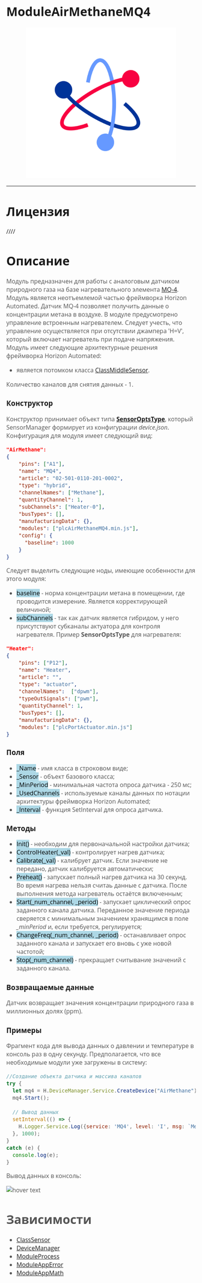 <div style = "font-family: 'Open Sans', sans-serif; font-size: 16px">

# ModuleAirMethaneMQ4
<p align="center">
  <img src="logo.png" width="400" title="hover text">
</p>

-----------------

# Лицензия
////

# Описание
<div style = "color: #555">

Модуль предназначен для работы с аналоговым датчиком природного газа на базе нагревательного элемента [MQ-4](https://github.com/Konkery/ModuleAirMethaneMQ4/blob/main/res/MQ4_datasheet.pdf). Модуль является неотъемлемой частью фреймворка Horizon Automated. Датчик MQ-4 позволяет получить данные о концентрации метана в воздухе. В модуле предусмотрено управление встроенным нагревателем. Следует учесть, что управление осуществляется при отсутствии джампера 'H=V', который включает нагреватель при подаче напряжения. Модуль имеет следующие архитектурные решения фреймворка Horizon Automated:
- является потомком класса [ClassMiddleSensor](https://github.com/Konkery/ModuleSensorArchitecture/blob/main/README.md).
 
Количество каналов для снятия данных - 1.
</div>

### Конструктор
<div style = "color: #555">

Конструктор принимает объект типа [**SensorOptsType**](https://github.com/Konkery/ModuleSensorArchitecture/blob/main/README.md), который SensorManager формирует из конфигурации *device.json*. Конфигурация для модуля имеет следующий вид:
```json
"AirMethane": 
{
    "pins": ["A1"],
    "name": "MQ4",
    "article": "02-501-0110-201-0002",
    "type": "hybrid",
    "channelNames": ["Methane"],
    "quantityChannel": 1,
    "subChannels": ["Heater-0"],
    "busTypes": [],
    "manufacturingData": {},
    "modules": ["plcAirMethaneMQ4.min.js"],
    "config": {
      "baseline": 1000
    }
}
```
Следует выделить следующие ноды, имеющие особенности для этого модуля:
- <mark style="background-color: lightblue">baseline</mark> - норма концентрации метана в помещении, где проводится измерение. Является корректирующей величиной;
- <mark style="background-color: lightblue">subChannels</mark> - так как датчик является гибридом, у него присутствуют субканалы актуатора для контроля нагревателя. Пример **SensorOptsType** для нагревателя:
```json
"Heater": 
{
    "pins": ["P12"],
    "name": "Heater",
    "article": "",
    "type": "actuator",
    "channelNames":  ["dpwm"],
    "typeOutSignals": ["pwm"],
    "quantityChannel": 1,
    "busTypes": [],
    "manufacturingData": {},
    "modules": ["plcPortActuator.min.js"]
}
```
</div>

### Поля
<div style = "color: #555">

- <mark style="background-color: lightblue">_Name</mark> - имя класса в строковом виде;
- <mark style="background-color: lightblue">_Sensor</mark> - объект базового класса;
- <mark style="background-color: lightblue">_MinPeriod</mark> - минимальная частота опроса датчика - 250 мс;
- <mark style="background-color: lightblue">_UsedChannels</mark> - используемые каналы данных по нотации архитектуры фреймворка Horizon Automated;
- <mark style="background-color: lightblue">_Interval</mark> - функция SetInterval для опроса датчика.
</div>

### Методы
<div style = "color: #555">

- <mark style="background-color: lightblue">Init()</mark> - необходим для первоначальной настройки датчика;
- <mark style="background-color: lightblue">ControlHeater(_val)</mark> - контролирует нагрев датчика;
- <mark style="background-color: lightblue">Calibrate(_val)</mark> - калибрует датчик. Если значение не передано, датчик калибруется автоматически;
- <mark style="background-color: lightblue">Preheat()</mark> - запускает полный нагрев датчика на 30 секунд. Во время нагрева нельзя считаь данные с датчика. После выполнения метода нагреватель остаётся включенным;
- <mark style="background-color: lightblue">Start(_num_channel, _period)</mark> - запускает циклический опрос заданного канала датчика. Переданное значение периода сверяется с минимальным значением хранящимся в поле *_minPeriod* и, если требуется, регулируется;
- <mark style="background-color: lightblue">ChangeFreq(_num_channel, _period)</mark> - останавливает опрос заданного канала и запускает его вновь с уже новой частотой;
- <mark style="background-color: lightblue">Stop(_num_channel)</mark> - прекращает считывание значений с заданного канала.
</div>

### Возвращаемые данные
<div style = "color: #555">

Датчик возвращает значения концентрации природного газа в миллионных долях (ppm).
</div>


### Примеры
<div style = "color: #555">

Фрагмент кода для вывода данных о давлении и температуре в консоль раз в одну секунду. Предполагается, что все необходимые модули уже загружены в систему:
```js
//Создание объекта датчика и массива каналов
try {
  let mq4 = H.DeviceManager.Service.CreateDevice("AirMethane")[0];
  mq4.Start();

  // Вывод данных
  setInterval(() => {
    H.Logger.Service.Log({service: 'MQ4', level: 'I', msg: `Methane: ${(mq4.Value).toFixed(3)} ppm`});
  }, 1000);
}
catch (e) {
  console.log(e);
}
```
Вывод данных в консоль:
<p align="left">
  <img src="./res/output.png" title="hover text">
</p>
<div>

# Зависимости
- [ClassSensor](https://github.com/Konkery/ModuleSensorArchitecture/blob/main/README.md)
- [DeviceManager](https://github.com/Konkery/ModuleSensorManager/blob/main/README.md)
- [ModuleProcess](https://github.com/Konkery/ModuleProcess/blob/main/README.md)
- [ModuleAppError](https://github.com/Konkery/ModuleAppError/blob/main/README.md)
- [ModuleAppMath](https://github.com/Konkery/ModuleAppMath/blob/main/README.md)
</div>
